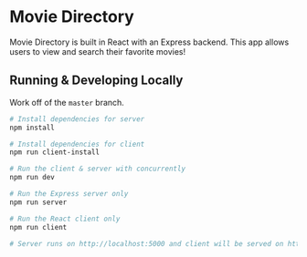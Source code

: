 # Movie Directory

Movie Directory is built in React with an Express backend. This app allows users to view and search their favorite movies!

## Running & Developing Locally

Work off of the ```master``` branch.

``` bash
# Install dependencies for server
npm install

# Install dependencies for client
npm run client-install

# Run the client & server with concurrently
npm run dev

# Run the Express server only
npm run server

# Run the React client only
npm run client

# Server runs on http://localhost:5000 and client will be served on http://localhost:3000
```